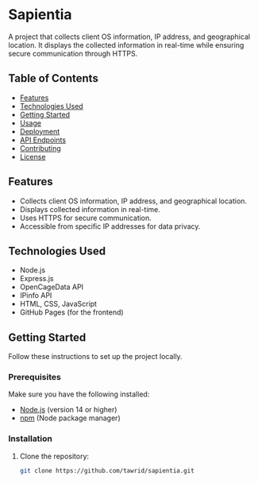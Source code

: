 # Sapientia

A project that collects client OS information, IP address, and geographical location. It displays the collected information in real-time while ensuring secure communication through HTTPS.

## Table of Contents

- [Features](#features)
- [Technologies Used](#technologies-used)
- [Getting Started](#getting-started)
- [Usage](#usage)
- [Deployment](#deployment)
- [API Endpoints](#api-endpoints)
- [Contributing](#contributing)
- [License](#license)

## Features

- Collects client OS information, IP address, and geographical location.
- Displays collected information in real-time.
- Uses HTTPS for secure communication.
- Accessible from specific IP addresses for data privacy.

## Technologies Used

- Node.js
- Express.js
- OpenCageData API
- IPinfo API
- HTML, CSS, JavaScript
- GitHub Pages (for the frontend)

## Getting Started

Follow these instructions to set up the project locally.

### Prerequisites

Make sure you have the following installed:

- [Node.js](https://nodejs.org/) (version 14 or higher)
- [npm](https://www.npmjs.com/) (Node package manager)

### Installation

1. Clone the repository:

   ```bash
   git clone https://github.com/tawrid/sapientia.git
